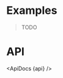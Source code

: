 <script lang="ts">
	import { ApiDocs } from 'svelte-ux';

	import api from '$lib/components/Rect.svelte?raw&sveld';

	import Chart, { Svg } from '$lib/components/Chart.svelte';

	import Preview from '$lib/docs/Preview.svelte';
</script>

# Examples

> TODO

# API

<ApiDocs {api} />
